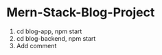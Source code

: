 # Mern-Stack-Blog-Project
1. cd blog-app,
   npm start
2. cd blog-backend,
   npm start
3. Add comment

